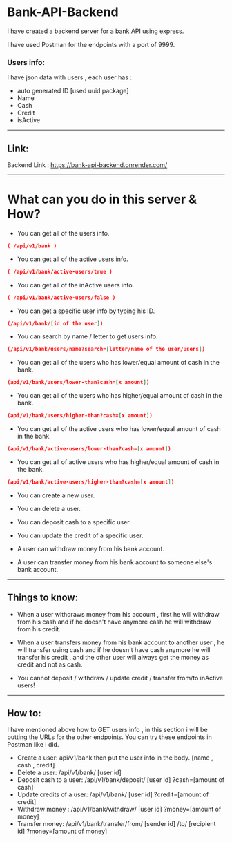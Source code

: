 # Bank-API-Backend

I have created a backend server for a bank API using express.

I have used Postman for the endpoints with a port of 9999.

### Users info:

I have json data with users , each user has :

- auto generated ID [used uuid package]
- Name
- Cash
- Credit
- isActive

---

## Link:

Backend Link : https://bank-api-backend.onrender.com/

---

# What can you do in this server & How?

- You can get all of the users info.

```json
( /api/v1/bank )
```

- You can get all of the active users info.

```json
( /api/v1/bank/active-users/true )
```

- You can get all of the inActive users info.

```json
( /api/v1/bank/active-users/false )
```

- You can get a specific user info by typing his ID.

```json
(/api/v1/bank/[id of the user])
```

- You can search by name / letter to get users info.

```json
(/api/v1/bank/users/name?search=[letter/name of the user/users])
```

- You can get all of the users who has lower/equal amount of cash in the bank.

```json
(api/v1/bank/users/lower-than?cash=[x amount])
```

- You can get all of the users who has higher/equal amount of cash in the bank.

```json
(api/v1/bank/users/higher-than?cash=[x amount])
```

- You can get all of the active users who has lower/equal amount of cash in the bank.

```json
(api/v1/bank/active-users/lower-than?cash=[x amount])
```

- You can get all of active users who has higher/equal amount of cash in the bank.

```json
(api/v1/bank/active-users/higher-than?cash=[x amount])
```

- You can create a new user.
- You can delete a user.

- You can deposit cash to a specific user.
- You can update the credit of a specific user.

- A user can withdraw money from his bank account.
- A user can transfer money from his bank account to someone else's bank account.

---

## Things to know:

- When a user withdraws money from his account , first he will withdraw from his cash and if he doesn't have anymore cash
  he will withdraw from his credit.

- When a user transfers money from his bank account to another user , he will transfer using cash and if he doesn't have cash anymore he will transfer his credit , and the other user will always get the money as credit and not as cash.

- You cannot deposit / withdraw / update credit / transfer from/to inActive users!

---

## How to:

I have mentioned above how to GET users info , in this section i will be putting the URLs for the other endpoints.
You can try these endpoints in Postman like i did.

- Create a user: api/v1/bank then put the user info in the body. [name , cash , credit]
- Delete a user: /api/v1/bank/ [user id]
- Deposit cash to a user: /api/v1/bank/deposit/ [user id] ?cash=[amount of cash]
- Update credits of a user: /api/v1/bank/ [user id] ?credit=[amount of credit]
- Withdraw money : /api/v1/bank/withdraw/ [user id] ?money=[amount of money]
- Transfer money: /api/v1/bank/transfer/from/ [sender id] /to/ [recipient id] ?money=[amount of money]
